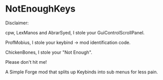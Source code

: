 NotEnoughKeys
=============

Disclaimer:

cpw, LexManos and AbrarSyed, I stole your GuiControlScrollPanel.

ProfMobius, I stole your keybind -> mod identification code.

ChickenBones, I stole your "Not Enough".

Please don't hit me!



A Simple Forge mod that splits up Keybinds into sub menus for less pain.
